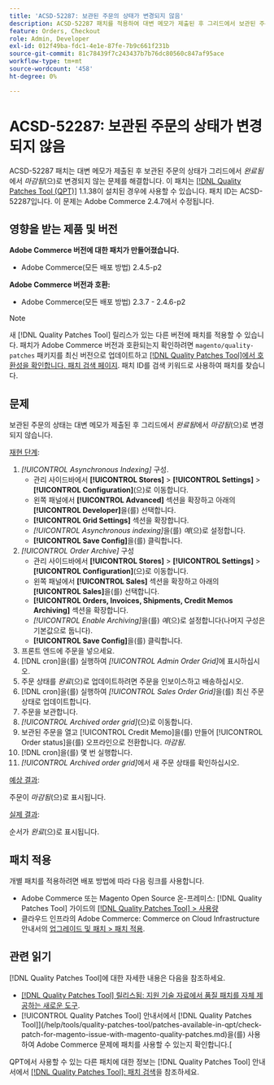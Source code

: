 ```yaml
---
title: 'ACSD-52287: 보관된 주문의 상태가 변경되지 않음'
description: ACSD-52287 패치를 적용하여 대변 메모가 제출된 후 그리드에서 보관된 주문의 상태가 *완료됨*에서 *마감됨*으로 변경되지 않는 Adobe Commerce 문제를 해결합니다.
feature: Orders, Checkout
role: Admin, Developer
exl-id: 012f49ba-fdc1-4e1e-87fe-7b9c661f231b
source-git-commit: 81c78439f7c243437b7b76dc80560c847af95ace
workflow-type: tm+mt
source-wordcount: '458'
ht-degree: 0%

---
```


# ACSD-52287: 보관된 주문의 상태가 변경되지 않음

ACSD-52287 패치는 대변 메모가 제출된 후 보관된 주문의 상태가 그리드에서 *완료됨*&#x200B;에서 *마감됨*(으)로 변경되지 않는 문제를 해결합니다. 이 패치는 [[!DNL Quality Patches Tool (QPT)]](https://experienceleague.adobe.com/en/docs/commerce-knowledge-base/kb/announcements/commerce-announcements/magento-quality-patches-released-new-tool-to-self-serve-quality-patches) 1.1.38이 설치된 경우에 사용할 수 있습니다. 패치 ID는 ACSD-52287입니다. 이 문제는 Adobe Commerce 2.4.7에서 수정됩니다.

## 영향을 받는 제품 및 버전

**Adobe Commerce 버전에 대한 패치가 만들어졌습니다.**

* Adobe Commerce(모든 배포 방법) 2.4.5-p2

**Adobe Commerce 버전과 호환:**

* Adobe Commerce(모든 배포 방법) 2.3.7 - 2.4.6-p2

>[!NOTE]
>
>새 [!DNL Quality Patches Tool] 릴리스가 있는 다른 버전에 패치를 적용할 수 있습니다. 패치가 Adobe Commerce 버전과 호환되는지 확인하려면 `magento/quality-patches` 패키지를 최신 버전으로 업데이트하고 [[!DNL Quality Patches Tool]에서 호환성을 확인합니다. 패치 검색 페이지](https://experienceleague.adobe.com/tools/commerce-quality-patches/index.html). 패치 ID를 검색 키워드로 사용하여 패치를 찾습니다.

## 문제

보관된 주문의 상태는 대변 메모가 제출된 후 그리드에서 *완료됨*&#x200B;에서 *마감됨*(으)로 변경되지 않습니다.

<u>재현 단계</u>:

1. *[!UICONTROL Asynchronous Indexing]* 구성.
   * 관리 사이드바에서 **[!UICONTROL Stores]** > **[!UICONTROL Settings]** > **[!UICONTROL Configuration]**(으)로 이동합니다.
   * 왼쪽 패널에서 **[!UICONTROL Advanced]** 섹션을 확장하고 아래의 **[!UICONTROL Developer]**&#x200B;을(를) 선택합니다.
   * **[!UICONTROL Grid Settings]** 섹션을 확장합니다.
   * *[!UICONTROL Asynchronous indexing]*&#x200B;을(를) *예*(으)로 설정합니다.
   * **[!UICONTROL Save Config]**&#x200B;을(를) 클릭합니다.
1. *[!UICONTROL Order Archive]* 구성
   * 관리 사이드바에서 **[!UICONTROL Stores]** > **[!UICONTROL Settings]** > **[!UICONTROL Configuration]**(으)로 이동합니다.
   * 왼쪽 패널에서 **[!UICONTROL Sales]** 섹션을 확장하고 아래의 **[!UICONTROL Sales]**&#x200B;을(를) 선택합니다.
   * **[!UICONTROL Orders, Invoices, Shipments, Credit Memos Archiving]** 섹션을 확장합니다.
   * *[!UICONTROL Enable Archiving]*&#x200B;을(를) *예*(으)로 설정합니다(나머지 구성은 기본값으로 둡니다).
   * **[!UICONTROL Save Config]**&#x200B;을(를) 클릭합니다.
1. 프론트 엔드에 주문을 넣으세요.
1. [!DNL cron]을(를) 실행하여 *[!UICONTROL Admin Order Grid]*&#x200B;에 표시하십시오.
1. 주문 상태를 *완료*(으)로 업데이트하려면 주문을 인보이스하고 배송하십시오.
1. [!DNL cron]을(를) 실행하여 *[!UICONTROL Sales Order Grid]*&#x200B;을(를) 최신 주문 상태로 업데이트합니다.
1. 주문을 보관합니다.
1. *[!UICONTROL Archived order grid]*(으)로 이동합니다.
1. 보관된 주문을 열고 [!UICONTROL Credit Memo]을(를) 만들어 [!UICONTROL Order status]을(를) 오프라인으로 전환합니다. *마감됨*.
1. [!DNL cron]을(를) 몇 번 실행합니다.
1. *[!UICONTROL Archived order grid]*&#x200B;에서 새 주문 상태를 확인하십시오.

<u>예상 결과</u>:

주문이 *마감됨*(으)로 표시됩니다.

<u>실제 결과</u>:

순서가 *완료*(으)로 표시됩니다.

## 패치 적용

개별 패치를 적용하려면 배포 방법에 따라 다음 링크를 사용합니다.

* Adobe Commerce 또는 Magento Open Source 온-프레미스: [!DNL Quality Patches Tool] 가이드의 [[!DNL Quality Patches Tool] > 사용량](/help/tools/quality-patches-tool/usage.md)
* 클라우드 인프라의 Adobe Commerce: Commerce on Cloud Infrastructure 안내서의 [업그레이드 및 패치 > 패치 적용](https://experienceleague.adobe.com/docs/commerce-cloud-service/user-guide/develop/upgrade/apply-patches.html).

## 관련 읽기

[!DNL Quality Patches Tool]에 대한 자세한 내용은 다음을 참조하세요.

* [[!DNL Quality Patches Tool] 릴리스됨: 지원 기술 자료에서 품질 패치를 자체 제공하는 새로운 도구](https://experienceleague.adobe.com/en/docs/commerce-knowledge-base/kb/announcements/commerce-announcements/magento-quality-patches-released-new-tool-to-self-serve-quality-patches).
* [!UICONTROL Quality Patches Tool] 안내서에서  [!DNL Quality Patches Tool]](/help/tools/quality-patches-tool/patches-available-in-qpt/check-patch-for-magento-issue-with-magento-quality-patches.md)을(를) 사용하여 Adobe Commerce 문제에 패치를 사용할 수 있는지 확인합니다.[


QPT에서 사용할 수 있는 다른 패치에 대한 정보는 [!DNL Quality Patches Tool] 안내서에서 [[!DNL Quality Patches Tool]: 패치 검색](https://experienceleague.adobe.com/tools/commerce-quality-patches/index.html)을 참조하세요.
